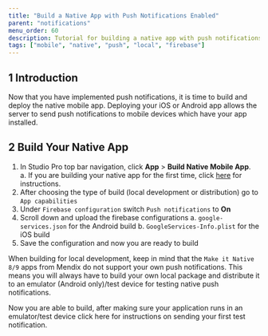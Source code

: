 ```yaml
---
title: "Build a Native App with Push Notifications Enabled"
parent: "notifications"
menu_order: 60
description: Tutorial for building a native app with push notifications enabled.
tags: ["mobile", "native", "push", "local", "firebase"]
---
```


## 1 Introduction

Now that you have implemented push notifications, it is time to build and deploy the native mobile app. Deploying your iOS or Android app allows the server to send push notifications to mobile devices which have your app installed.

## 2 Build Your Native App

1.  In Studio Pro top bar navigation, click **App** > **Build Native Mobile App**. </br>
	a. If you are building your native app for the first time, click [here]() for instructions.
1. After choosing the type of build (local development or distribution) go to `App capabilities`
1. Under `Firebase configuration` switch `Push notifications` to **On**
1.  Scroll down and upload the firebase configurations
    a. `google-services.json` for the Android build
    b. `GoogleServices-Info.plist` for the iOS build
1. Save the configuration and now you are ready to build

When building for local development, keep in mind that the `Make it Native 8/9` apps from Mendix do not support your own push notifications. This means you will always have to build your own local package and distribute it to an emulator (Android only)/test device for testing native push notifications.

Now you are able to build, after making sure your application runs in an emulator/test device click here for instructions on sending your first test notification.
